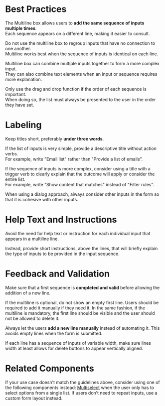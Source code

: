 # Best Practices
The Multiline box allows users to **add the same sequence of inputs multiple times**.  
Each sequence appears on a different line, making it easier to consult.  

Do not use the multiline box to regroup inputs that have no connection to one another.   
Multiline works best when the sequence of inputs is identical on each line.  

Multiline box can combine multiple inputs together to form a more complex input.  
They can also combine text elements when an input or sequence requires more explanation.  

Only use the drag and drop function if the order of each sequence is important.   
When doing so, the list must always be presented to the user in the order they have set.

# Labeling
Keep titles short, preferably **under three words**.  

If the list of inputs is very simple, provide a descriptive title without action verbs.  
For example, write "Email list" rather than "Provide a list of emails”.

If the sequence of inputs is more complex, consider using a title with a trigger verb to clearly explain that the outcome will apply or consider the entire list.  
For example, write “Show content that matches" instead of "Filter rules”. 

When using a dialog approach, always consider other inputs in the form so that it is cohesive with other inputs.

# Help Text and Instructions
Avoid the need for help text or instruction for each individual input that appears in a multiline line. 

Instead, provide short instructions, above the lines, that will briefly explain the type of inputs to be provided in the input sequence.

# Feedback and Validation
Make sure that a first sequence is **completed and valid** before allowing the addition of a new line. 

If the multiline is optional, do not show an empty first line. Users should be required to add it manually if they need it. 
In the same fashion, if the multiline is mandatory, the first line should be visible and the user should not be allowed to delete it. 

Always let the users **add a new line manually** instead of automating it. This avoids empty lines when the form is submitted. 

If each line has a sequence of inputs of variable width, make sure lines width at least allows for delete buttons to appear vertically aligned.


# Related Components

If your use case doesn't match the guidelines above, consider using one of the following components instead:
[Multiselect](#/form/multiselect) when the user only has to select options from a single list.
If users don’t need to repeat inputs, use a custom form layout instead.
